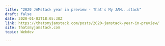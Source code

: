 ```yaml
---
title: "2020 JAMstack year in preview - That's My JAM...stack"
draft: false
date: 2020-01-03T18:05:38Z
link: https://thatsmyjamstack.com/posts/2020-jamstack-year-in-preview/?utm_medium=RSS&utm_source=hune
site: thatsmyjamstack.com
topic: Webdev  

---
```

